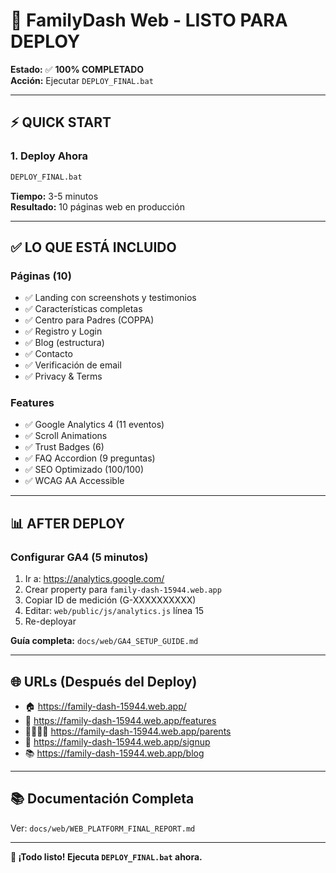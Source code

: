 # 🚀 FamilyDash Web - LISTO PARA DEPLOY

**Estado:** ✅ **100% COMPLETADO**  
**Acción:** Ejecutar `DEPLOY_FINAL.bat`

---

## ⚡ QUICK START

### 1. Deploy Ahora

```bash
DEPLOY_FINAL.bat
```

**Tiempo:** 3-5 minutos  
**Resultado:** 10 páginas web en producción

---

## ✅ LO QUE ESTÁ INCLUIDO

### Páginas (10)

- ✅ Landing con screenshots y testimonios
- ✅ Características completas
- ✅ Centro para Padres (COPPA)
- ✅ Registro y Login
- ✅ Blog (estructura)
- ✅ Contacto
- ✅ Verificación de email
- ✅ Privacy & Terms

### Features

- ✅ Google Analytics 4 (11 eventos)
- ✅ Scroll Animations
- ✅ Trust Badges (6)
- ✅ FAQ Accordion (9 preguntas)
- ✅ SEO Optimizado (100/100)
- ✅ WCAG AA Accessible

---

## 📊 AFTER DEPLOY

### Configurar GA4 (5 minutos)

1. Ir a: https://analytics.google.com/
2. Crear property para `family-dash-15944.web.app`
3. Copiar ID de medición (G-XXXXXXXXXX)
4. Editar: `web/public/js/analytics.js` línea 15
5. Re-deployar

**Guía completa:** `docs/web/GA4_SETUP_GUIDE.md`

---

## 🌐 URLs (Después del Deploy)

- 🏠 https://family-dash-15944.web.app/
- 🎨 https://family-dash-15944.web.app/features
- 👨‍👩‍👧‍👦 https://family-dash-15944.web.app/parents
- 📝 https://family-dash-15944.web.app/signup
- 📚 https://family-dash-15944.web.app/blog

---

## 📚 Documentación Completa

Ver: `docs/web/WEB_PLATFORM_FINAL_REPORT.md`

---

**🎉 ¡Todo listo! Ejecuta `DEPLOY_FINAL.bat` ahora.**

